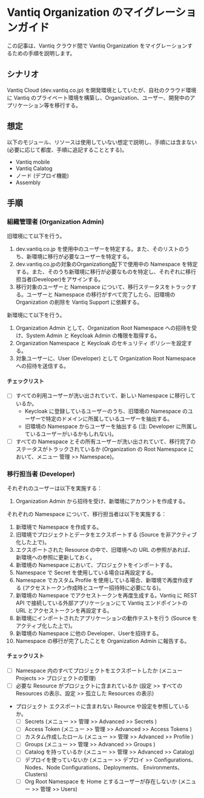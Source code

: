 # Vantiq Organization のマイグレーションガイド

この記事は、Vantiq クラウド間で Vantiq Organization をマイグレーションするための手順を説明します。

## シナリオ
Vantiq Cloud (dev.vantiq.co.jp) を開発環境としていたが、自社のクラウド環境に Vantiq のプライベート環境を構築し、Organization、ユーザー、開発中のアプリケーション等を移行する。

## 想定
以下のモジュール、リソースは使用していない想定で説明し、手順には含まない (必要に応じて都度、手順に追記することとする)。

- Vantiq mobile
- Vantiq Calatog
- ノード (デプロイ機能)  
- Assembly  

## 手順

### 組織管理者 (Organization Admin)

旧環境にて以下を行う。
1. dev.vantiq.co.jp を使用中のユーザーを特定する。また、そのリストのうち、新環境に移行が必要なユーザーを特定する。
1. dev.vantiq.co.jpの対象のOrganizationg配下で使用中の Namespace を特定する。また、そのうち新環境に移行が必要なものを特定し、それぞれに移行担当者(Developer)をアサインする。
1. 移行対象のユーザーと Namespace について、移行ステータスをトラックする。ユーザーと Namespace の移行がすべて完了したら、旧環境の Organization の削除を Vantiq Support に依頼する。

新環境にて以下を行う。
1. Organization Admin として、Organization Root Namespace への招待を受け、System Admin と Keycloak Admin の権限を取得する。    
1. Organization Namespace と Keycloak のセキュリティ ポリシーを設定する。
1. 対象ユーザーに、User (Developer) として Organization Root Namespace への招待を送信する。

#### チェックリスト
- [ ] すべての利用ユーザーが洗い出されていて、新しい Namespace に移行しているか。  
     - Keycloak に登録しているユーザーのうち、旧環境の Namespace のユーザーで特定のドメインに所属しているユーザーを抽出する。  
     - 旧環境の Namespace からユーザーを抽出する (注: Developer に所属しているユーザーがいるかもしれない)。  
- [ ] すべての Namespace とその所有ユーザーが洗い出されていて、移行完了のステータスがトラックされているか (Organization の Root Namespace において、メニュー 管理 >> Namespace)。

### 移行担当者 (Developer)

それぞれのユーザーは以下を実施する：
1. Organization Admin から招待を受け、新環境にアカウントを作成する。

それぞれの Namespace について、移行担当者は以下を実施する：
1. 新環境で Namespace を作成する。
1. 旧環境でプロジェクトとデータをエクスポートする (Source を非アクティブ化した上で)。
1. エクスポートされた Resource の中で、旧環境への URL の参照があれば、新環境への参照に更新しておく。
1. 新環境の Namespace において、プロジェクトをインポートする。
1. Namespace で Secret を使用している場合は再設定する。
1. Namespace でカスタム Profile を使用している場合、新環境で再度作成する (アクセストークン作成時とユーザー招待時に必要になる)。
1. 新環境の Namespace でアクセストークンを再度生成する。Vantiq に REST API で接続している外部アプリケーションにて Vantiq エンドポイントの URL とアクセストークンを再設定する。
1. 新環境にインポートされたアプリケーションの動作テストを行う (Source をアクティブ化した上で)。
1. 新環境の Namespace に他の Developer、Userを招待する。
1. Namespace の移行が完了したことを Organization Admin に報告する。

#### チェックリスト
- [ ] Namespace 内のすべてプロジェクトをエクスポートしたか (メニュー Projects >> プロジェクトの管理)
- [ ] 必要な Resource がプロジェクトに含まれているか (設定 >> すべての Resources の表示、設定 >> 孤立した Resources の表示)
- プロジェクト エクスポートに含まれない Reource や設定を参照しているか。
  - [ ] Secrets (メニュー >> 管理 >> Advanced >> Secrets )
  - [ ] Access Token (メニュー >> 管理 >> Advanced >> Access Tokens )
  - [ ] カスタム作成したロール (メニュー >> 管理 >> Advanced >> Profile )
  - [ ] Groups (メニュー >> 管理 >> Advanced >> Groups )
  - [ ] Catalog を持っているか (メニュー >> 管理 >> Advanced >> Catalog)
  - [ ] デプロイを使っていないか (メニュー >> デプロイ >> Configurations、Nodes、Node Configurations、Deployments、 Environments、Clusters)
  - [ ] Org Root Namespace を Home とするユーザーが存在しないか (メニュー >> 管理 >> Users)
